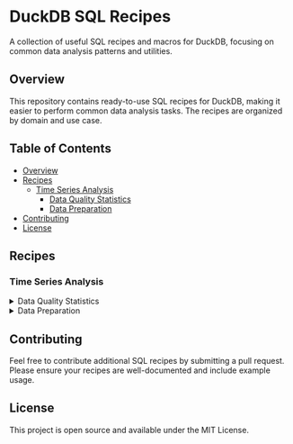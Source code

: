# DuckDB SQL Recipes

A collection of useful SQL recipes and macros for DuckDB, focusing on common data analysis patterns and utilities.

## Overview

This repository contains ready-to-use SQL recipes for DuckDB, making it easier to perform common data analysis tasks. The recipes are organized by domain and use case.

## Table of Contents

- [Overview](#overview)
- [Recipes](#recipes)
  - [Time Series Analysis](#time-series-analysis)
    - [Data Quality Statistics](#data-quality-statistics-timeseriesdataqualitysql)
    - [Data Preparation](#data-preparation-timeseriesdata_preparationsql)
- [Contributing](#contributing)
- [License](#license)


## Recipes

### Time Series Analysis

<details>

<summary>Data Quality Statistics</summary>

#### Data Quality Statistics ([`timeseries/timeseries_quality_metrics.sql`](timeseries/timeseries_quality_metrics.sql))

A collection of macros for analyzing and filtering time series data quality. The main macro computes comprehensive statistics, and additional utility macros help identify and handle problematic series.

**Usage:**
```sql
SELECT * FROM compute_timeseries_quality_metrics(timeseries_tbl, {'product_id': product_id, 'store_id': store_id}, date_column, sales_value);
```

**Parameters:**
- **tbl_name**: Name of the table or subquery to analyze (string)
- **hierarchy_cols**: Struct of column names and values that define the time series grouping
- **time_col**: Date/timestamp column for the time series
- **target_col**: The metric column to analyze

**Output Metrics:**
- **sum**: Total sum of the target variable
- **avg**: Average value
- **std**: Standard deviation
- **unique_values**: Number of distinct values in the target column
- **length**: Number of actual data points
- **start_date**: First date in the series
- **end_date**: Last date in the series
- **n_zeros**: Count of zero values
- **perc_zeros**: Percentage of zero values
- **n_nan**: Count of NaN values
- **perc_nan**: Percentage of NaN values
- **n_null**: Count of NULL values
- **perc_null**: Percentage of NULL values
- **expected_length**: Expected number of data points based on date range
- **n_gaps**: Number of missing data points in the series
- **n_gaps_to_max_date**: Number of days between series end date and the maximum end date across all series
- **n_leading_zeros**: Number of consecutive zeros at the start of the series
- **n_ending_zeros**: Number of consecutive zeros at the end of the series

##### Utility Macros

###### Count Short Series
Identifies series with fewer than m values.

```sql
SELECT * FROM count_short_series(timeseries_summary_tbl, 30);
```

**Parameters:**
- **summary_table**: Summary table of the time series data
- **min_length**: Minimum length of the series

**Output:**
- **n_short_series**: Number of series with length < m
- **perc_short_series**: Percentage of series with length < m


###### Count Constant Series
Identifies series with only one unique value.

```sql
SELECT * FROM count_constant_series(timeseries_summary_tbl);
```
**Parameters:**
- **summary_table**: Summary table of the time series data
**Output:**
- **n_constant_series**: Number of constant series
- **perc_constant_series**: Percentage of constant series

</details>

<details>
<summary>Data Preparation</summary>

#### Data Preparation ([`timeseries/data_preparation.sql`](timeseries/data_preparation.sql))

A macro that fills gaps in daily time series data by generating missing timestamps and filling target values with NULL.

**Usage:**
```sql
SELECT * FROM fill_time_gaps(timeseries_tbl, {'product_id': product_id, 'store_id': store_id}, date_column, sales_value);
```

**Parameters:**
- **tbl_name**: Name of the table or subquery to process (string)
- **hierarchy_cols**: Struct of column names and values that define the time series grouping
- **time_col**: Date/timestamp column for the time series
- **target_col**: The metric column to fill with NULL for missing dates

**Output:**
- Returns the original data with additional rows for missing dates
- Missing values are filled with NULL
- Results are ordered by hierarchy columns and date


##### Utility Macros

###### Drop Short Series
Removes series with fewer than m values from the dataset.

```sql
SELECT * FROM drop_short_series(timeseries_summary_tbl, timeseries_tbl, 30);
```

**Parameters:**
- **summary_table**: Summary table of the time series data
- **min_length**: Minimum length of the series

###### Drop Constant Series
Removes constant series from the dataset.

```sql
SELECT * FROM drop_constant_series(timeseries_summary_tbl, timeseries_tbl);
```

**Parameters:**
- **summary_table**: Summary table of the time series data

###### Remove Leading Zeros
Removes sequences of zeros at the start of each time series.

```sql
SELECT * FROM remove_leading_zeros(timeseries_tbl, {'product_id': product_id, 'store_id': store_id}, date_column, sales_value);
```

**Parameters:**
- **tbl_name**: Name of the table or subquery to process
- **hierarchy_cols**: Struct of column names and values that define the time series grouping
- **time_col**: Date/timestamp column for the time series
- **target_col**: The metric column to check for zeros

**Output:**
- Returns the original data with leading zeros removed
- Keeps all data points after the first non-zero value in each series
- Maintains original column structure

</details>


## Contributing

Feel free to contribute additional SQL recipes by submitting a pull request. Please ensure your recipes are well-documented and include example usage.

## License

This project is open source and available under the MIT License.
